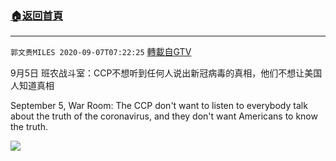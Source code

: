 ﻿###  [:house:返回首頁](https://github.com/ourhimalayas/txt)
---

`郭文贵MILES 2020-09-07T07:22:25` [轉載自GTV](https://gtv.org/web/#/UserInfo/5e596957357cc612d35a8044)

9月5日 班农战斗室：CCP不想听到任何人说出新冠病毒的真相，他们不想让美国人知道真相

September 5, War Room: The CCP don't want to listen to everybody talk about the truth of the coronavirus, and they don't want Americans to know the truth.

[![](https://filegroup.gtv.org/cdn-cgi/image/width=600/https://filegroup.gtv.org/group3/default/20200907/07/22/0/14b4c5657c5b8075adfd69883a3121ad)](https://filegroup.gtv.org/group3/default/20200907/07/22/0/7876cad390d04f238bcacbbb447b783d.MOV)